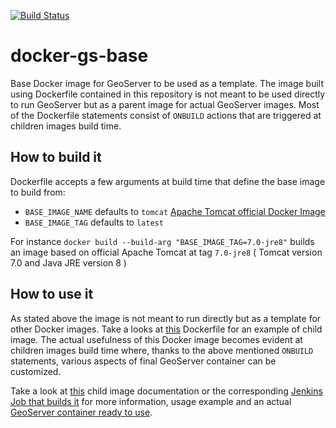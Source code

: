 [![Build Status](http://build.geo-solutions.it/jenkins/buildStatus/icon?job=Docker-GeoServer-Base)](http://build.geo-solutions.it/jenkins/view/Docker/job/Docker-GeoServer-Base/)

# docker-gs-base
Base Docker image for GeoServer to be used as a template. The image built using Dockerfile contained in this repository is not meant to be used directly to run GeoServer but as a parent image for actual GeoServer images.
Most of the Dockerfile statements consist of `ONBUILD` actions that are triggered at children images build time.

## How to build it
Dockerfile accepts a few arguments at build time that define the base image to build from:
- `BASE_IMAGE_NAME` defaults to `tomcat` [Apache Tomcat official Docker Image](https://hub.docker.com/_/tomcat/)
- `BASE_IMAGE_TAG`  defaults to `latest`

For instance
`docker build --build-arg "BASE_IMAGE_TAG=7.0-jre8"`
 builds an image based on official Apache Tomcat at tag `7.0-jre8` ( Tomcat version 7.0 and Java JRE version 8 )

## How to use it
As stated above the image is not meant to run directly but as a template for other Docker images. Take a looks at [this](https://github.com/geosolutions-it/docker-geoserver/blob/master/Dockerfile) Dockerfile for an example of child image.
The actual usefulness of this Docker image becomes evident at children images build time where, thanks to the above mentioned `ONBUILD` statements, various aspects of final GeoServer container can be customized.

Take a look at [this](https://github.com/geosolutions-it/docker-geoserver/blob/master/Dockerfile) child image documentation or the corresponding [Jenkins Job that builds it](http://build.geo-solutions.it/jenkins/view/Docker/job/Docker-GeoServer/) for more information, usage example and an actual [GeoServer container ready to use](https://hub.docker.com/r/geosolutionsit/geoserver/).

